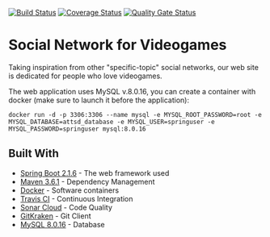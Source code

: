 [![Build Status](https://travis-ci.org/unifiprojects/ATTSDProject.svg?branch=master)](https://travis-ci.org/unifiprojects/SocialGames)
[![Coverage Status](https://coveralls.io/repos/github/unifiprojects/ATTSDProject/badge.svg?branch=master)](https://coveralls.io/github/unifiprojects/ATTSDProject?branch=master)
[![Quality Gate Status](https://sonarcloud.io/api/project_badges/measure?project=com.maurosalani.project.attsd%3AATTSDProject&metric=alert_status)](https://sonarcloud.io/dashboard?id=com.maurosalani.project.attsd%3AATTSDProject)

# Social Network for Videogames

Taking inspiration from other "specific-topic" social networks, our web site is dedicated for people who love videogames.

The web application uses MySQL v.8.0.16, you can create a container with docker (make sure to launch it before the application):

```
docker run -d -p 3306:3306 --name mysql -e MYSQL_ROOT_PASSWORD=root -e MYSQL_DATABASE=attsd_database -e MYSQL_USER=springuser -e MYSQL_PASSWORD=springuser mysql:8.0.16
```

## Built With

* [Spring Boot 2.1.6](https://spring.io/projects/spring-boot) - The web framework used
* [Maven 3.6.1](https://maven.apache.org/) - Dependency Management
* [Docker](https://www.docker.com/) - Software containers
* [Travis CI](https://travis-ci.org/unifiprojects/ATTSDProject) - Continuous Integration
* [Sonar Cloud](https://sonarcloud.io/dashboard?id=com.maurosalani.project.attsd%3AATTSDProject) - Code Quality
* [GitKraken](https://www.gitkraken.com/) - Git Client
* [MySQL 8.0.16](https://www.mysql.com/it/) - Database
